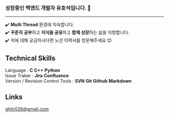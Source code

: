 ### 성장중인 백앤드 개발자 유호석입니다. 👋
---
✔️ **Multi Thread** 환경에 익숙합니다. <br>
✔️ **꾸준히 공부**하고 **지식을 공유**하고 **함께 성장**하는 삶을 지향합니다. <br>
✔️ 저에 대해 궁금하시다면 노션 이력서를 방문해주세요 😊 <br>

## Technical Skills
Language : **C** **C++** **Python** <br>
Issue Traker : **Jira** **Confluence** <br>
Version / Revision Control Tools : **SVN** **Git** **Github** **Markdown** <br>

## Links
<ghtjr026@gmail.com>

<!--
**ghtjr026/ghtjr026** is a ✨ _special_ ✨ repository because its `README.md` (this file) appears on your GitHub profile.

Here are some ideas to get you started:

- 🔭 I’m currently working on ...
- 🌱 I’m currently learning ...
- 👯 I’m looking to collaborate on ...
- 🤔 I’m looking for help with ...
- 💬 Ask me about ...
- 📫 How to reach me: ...
- 😄 Pronouns: ...
- ⚡ Fun fact: ...
-->
